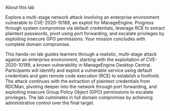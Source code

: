 About this lab

Explore a multi-stage network attack involving an enterprise environment vulnerable to CVE-2020-10189, an exploit for ManageEngine. Progress through system compromise via default credentials, leverage RCE to extract plaintext passwords, pivot using port forwarding, and escalate privileges by exploiting insecure GPO permissions. Your mission concludes with complete domain compromise.

This hands-on lab guides learners through a realistic, multi-stage attack against an enterprise environment, starting with the exploitation of CVE-2020-10189, a known vulnerability in ManageEngine Desktop Central. Participants will identify and exploit a vulnerable service using default credentials and gain remote code execution (RCE) to establish a foothold. The attack continues with the extraction of plaintext credentials from RDCMan, pivoting deeper into the network through port forwarding, and exploiting insecure Group Policy Object (GPO) permissions to escalate privileges. The lab culminates in full domain compromise by achieving administrative control over the final target.
